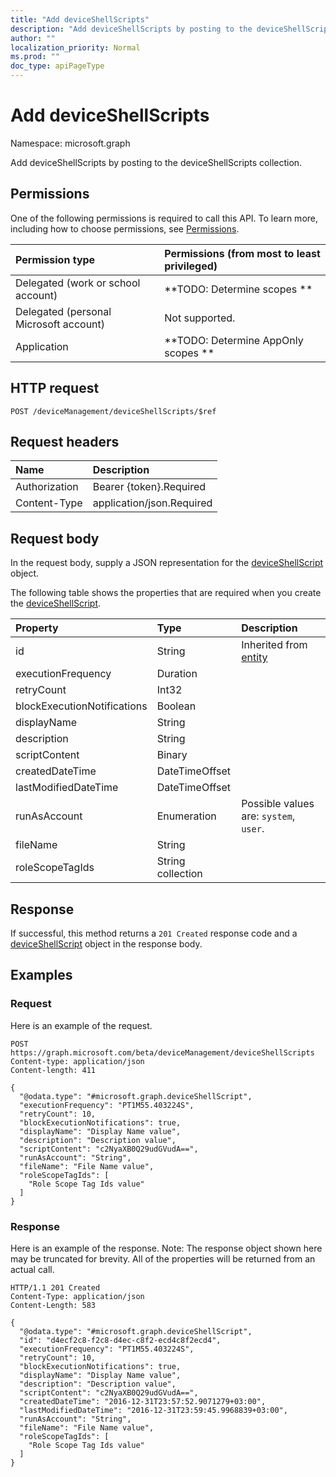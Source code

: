 ```yaml
---
title: "Add deviceShellScripts"
description: "Add deviceShellScripts by posting to the deviceShellScripts collection."
author: ""
localization_priority: Normal
ms.prod: ""
doc_type: apiPageType
---
```


# Add deviceShellScripts

Namespace: microsoft.graph

Add deviceShellScripts by posting to the deviceShellScripts collection.

## Permissions
One of the following permissions is required to call this API. To learn more, including how to choose permissions, see [Permissions](/concepts/permissions-reference.md).

|Permission type|Permissions (from most to least privileged)|
|:---|:---|
|Delegated (work or school account)|**TODO: Determine scopes **|
|Delegated (personal Microsoft account)|Not supported.|
|Application|**TODO: Determine AppOnly scopes **|

## HTTP request
<!-- {
  "blockType": "ignored"
}
-->
``` http
POST /deviceManagement/deviceShellScripts/$ref
```

## Request headers
|Name|Description|
|:---|:---|
|Authorization|Bearer {token}.Required|
|Content-Type|application/json.Required|

## Request body
In the request body, supply a JSON representation for the [deviceShellScript](../resources/deviceshellscript.md) object.

The following table shows the properties that are required when you create the [deviceShellScript](../resources/deviceshellscript.md).

|Property|Type|Description|
|:---|:---|:---|
|id|String| Inherited from [entity](../resources/entity.md)|
|executionFrequency|Duration||
|retryCount|Int32||
|blockExecutionNotifications|Boolean||
|displayName|String||
|description|String||
|scriptContent|Binary||
|createdDateTime|DateTimeOffset||
|lastModifiedDateTime|DateTimeOffset||
|runAsAccount|Enumeration| Possible values are: `system`, `user`.|
|fileName|String||
|roleScopeTagIds|String collection||



## Response
If successful, this method returns a `201 Created` response code and a [deviceShellScript](../resources/deviceshellscript.md) object in the response body.

## Examples

### Request
Here is an example of the request.
<!-- {
  "blockType": "request",
  "name": "create_deviceshellscript_from_"
}
-->
``` http
POST https://graph.microsoft.com/beta/deviceManagement/deviceShellScripts
Content-type: application/json
Content-length: 411

{
  "@odata.type": "#microsoft.graph.deviceShellScript",
  "executionFrequency": "PT1M55.403224S",
  "retryCount": 10,
  "blockExecutionNotifications": true,
  "displayName": "Display Name value",
  "description": "Description value",
  "scriptContent": "c2NyaXB0Q29udGVudA==",
  "runAsAccount": "String",
  "fileName": "File Name value",
  "roleScopeTagIds": [
    "Role Scope Tag Ids value"
  ]
}
```

### Response
Here is an example of the response. Note: The response object shown here may be truncated for brevity. All of the properties will be returned from an actual call.
<!-- {
  "blockType": "response",
  "truncated": true,
  "@odata.type": "microsoft.graph.deviceshellscript"
}
-->
``` http
HTTP/1.1 201 Created
Content-Type: application/json
Content-Length: 583

{
  "@odata.type": "#microsoft.graph.deviceShellScript",
  "id": "d4ecf2c8-f2c8-d4ec-c8f2-ecd4c8f2ecd4",
  "executionFrequency": "PT1M55.403224S",
  "retryCount": 10,
  "blockExecutionNotifications": true,
  "displayName": "Display Name value",
  "description": "Description value",
  "scriptContent": "c2NyaXB0Q29udGVudA==",
  "createdDateTime": "2016-12-31T23:57:52.9071279+03:00",
  "lastModifiedDateTime": "2016-12-31T23:59:45.9968839+03:00",
  "runAsAccount": "String",
  "fileName": "File Name value",
  "roleScopeTagIds": [
    "Role Scope Tag Ids value"
  ]
}
```

